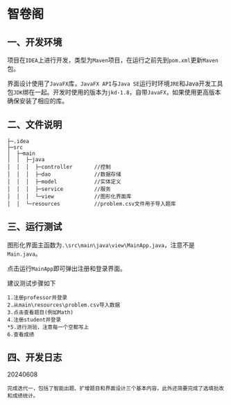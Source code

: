 # 智卷阁

## 一、开发环境
项目在`IDEA`上进行开发，类型为`Maven`项目，在运行之前先到`pom.xml`更新`Maven`包。

界面设计使用了`JavaFX`库，`JavaFX API`与`Java SE`运行时环境`JRE`和Java开发工具包`JDK`绑在一起。开发时使用的版本为`jkd-1.8`，自带`JavaFX`，如果使用更高版本确保安装了相应的库。

## 二、文件说明

    ├─.idea
    ├─src
    │  ├─main
    │  │  ├─java    
    │  │  │  ├─controller       //控制
    │  │  │  ├─dao              //数据存储
    │  │  │  ├─model            //实体定义
    │  │  │  ├─service          //服务
    │  │  │  └─view             //图形化界面库
    │  │  └─resources           //problem.csv文件用于导入题库

## 三、运行测试
图形化界面主函数为`.\src\main\java\view\MainApp.java`，注意不是`Main.java`。

点击运行`MainApp`即可弹出注册和登录界面。

建议测试步骤如下

    1.注册professor并登录
    2.从main\resources\problem.csv导入数据
    3.点击查看题目(例如Math)
    4.注册student并登录
    *5.进行测验，注意每一个空都写上
    6.查看成绩

## 四、开发日志
20240608

    完成迭代一，包括了智能出题、扩增题目和界面设计三个基本内容，此外还简要完成了选填批改和成绩统计。